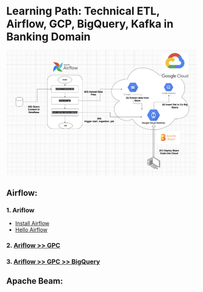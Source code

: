 # Learning Path: Technical ETL, Airflow, GCP, BigQuery, Kafka in Banking Domain

![image](./Screenshot%202023-06-07%20at%2008.58.26%20copy.png)

## Airflow:

### 1. Ariflow
- [Install Airflow](./00-install/install.md)
- [Hello Airflow](./00-install/hello.md)

### 2. [Ariflow >> GPC](./02-gpc/02-gpc.mds)

### 3. [Ariflow >> GPC >> BigQuery](./03-gpc-bigquery/03-gpc-bigquery.md)



## Apache Beam:
